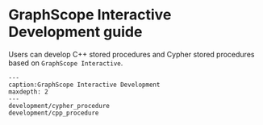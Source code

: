# GraphScope Interactive Development guide

Users can develop C++ stored procedures and Cypher stored procedures based on `GraphScope Interactive`.

```{toctree} arguments
---
caption:GraphScope Interactive Development
maxdepth: 2
---
development/cypher_procedure
development/cpp_procedure
```